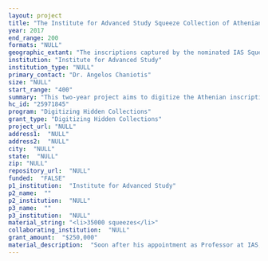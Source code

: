 ```yaml
--- 
layout: project 
title: "The Institute for Advanced Study Squeeze Collection of Athenian Inscriptions"
year: 2017
end_range: 200
formats: "NULL"
geographic_extant: "The inscriptions captured by the nominated IAS Squeeze Collection are representative of Athens, Greece, the city that dominated ancient Greek political and cultural history for centuries. Athens has produced the largest number of inscriptions in the Greek world."
institution: "Institute for Advanced Study"
institution_type: "NULL"
primary_contact: "Dr. Angelos Chaniotis"
size: "NULL"
start_range: "400"
summary: "This two-year project aims to digitize the Athenian inscriptions from the Institute for Advanced Study (IAS) Squeeze Collection, the world’s second largest collection of ca. 70,000 squeezes of Greek and Latin inscriptions. Squeezes of stone inscriptions are accurate, three-dimensional, mirror image impressions of inscriptions. Scholars worldwide use them continually to produce new readings and a more accurate chronology of texts, and to train students. The IAS Collection, which currently can only be consulted on campus, is particularly rich in Athenian inscriptions and contains squeezes of inscriptions that have been destroyed or lost. The digitization of the Athenian squeezes will preserve these delicate prized resources; connect the images of the squeezes with their published inscription texts through metadata creation; make them accessible online for free and unlimited use by researchers, epigraphy teachers, and students across the globe; and enhance the study of primary sources for every aspect of Classical culture."
hc_id: "25971845"
program: "Digitizing Hidden Collections"
grant_type: "Digitizing Hidden Collections"
project_url: "NULL"
address1:  "NULL"
address2:  "NULL"
city:  "NULL"
state:  "NULL"
zip: "NULL"
repository_url:  "NULL"
funded:  "FALSE"
p1_institution:  "Institute for Advanced Study"
p2_name:  ""
p2_institution:  "NULL"
p3_name:  ""
p3_institution:  "NULL"
material_string: "<li>35000 squeezes</li>"
collaborating_institution:  "NULL"
grant_amount:  "$250,000"
material_description:  "Soon after his appointment as Professor at IAS, Benjamin D. Meritt took the first steps to build a repository of squeezes, “which will be second only to that in Berlin,” he wrote on September 8, 1935. Squeezes are prepared in the field or in museums using paper that is wetted, placed on an inscribed surface, beaten with a stiff brush to capture each incision and eliminate air bubbles, and left to dry before being removed for examination. Meritt’s ambition to build the IAS Collection resulted in squeezes made of inscriptions at the Epigraphical Museum in Athens, on the Acropolis, and at Eleusis (a large community with a famous sanctuary); he also contacted several museums that had large holdings of Greek inscriptions to contribute to the collection, including the Ashmolean Museum, the British Museum, the Louvre Museum, and the Archaeological Museum at Izmir. Over time, more and more squeezes were donated by scholars to IAS—including squeezes of inscriptions from the Athenian Agora—resulting in a very large and valuable Collection. The proposed project will digitize ca. 35,000 squeezes of Athenian inscriptions from the IAS Collection, which cover every aspect of political, social, economic, religious, legal, and cultural life in Athens from ca. 400 BCE to ca. 200 CE. They represent a large variety of texts, including treaties, laws, decrees, honorific inscriptions, accounts of building projects, tribute lists of the Athenian Empire, grave inscriptions, literary texts (epigrams), lists of officials, dedications, inventories, and artists’ signatures."
---
```

